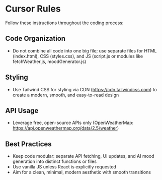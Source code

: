 # Cursor Rules

Follow these instructions throughout the coding process:

## Code Organization
- Do not combine all code into one big file; use separate files for HTML (index.html), CSS (styles.css), and JS (script.js or modules like fetchWeather.js, moodGenerator.js)

## Styling
- Use Tailwind CSS for styling via CDN (https://cdn.tailwindcss.com) to create a modern, smooth, and easy-to-read design

## API Usage
- Leverage free, open-source APIs only (OpenWeatherMap: https://api.openweathermap.org/data/2.5/weather)

## Best Practices
- Keep code modular: separate API fetching, UI updates, and AI mood generation into distinct functions or files
- Use vanilla JS unless React is explicitly requested
- Aim for a clean, minimal, modern aesthetic with smooth transitions 